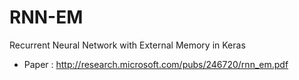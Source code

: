 # RNN-EM
Recurrent Neural Network with External Memory in Keras

* Paper : http://research.microsoft.com/pubs/246720/rnn_em.pdf
